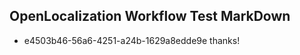 ## OpenLocalization Workflow Test MarkDown
* e4503b46-56a6-4251-a24b-1629a8edde9e thanks!

<!--HONumber=Jul16_HO4-->


